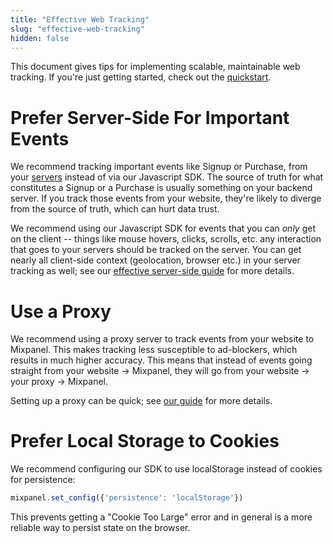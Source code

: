 ```yaml
---
title: "Effective Web Tracking"
slug: "effective-web-tracking"
hidden: false
---
```


This document gives tips for implementing scalable, maintainable web tracking. If you're just getting started, check out the [quickstart](doc:javascript-quickstart).


# Prefer Server-Side For Important Events

We recommend tracking important events like Signup or Purchase, from your [servers](doc:server) instead of via our Javascript SDK. The source of truth for what constitutes a Signup or a Purchase is usually something on your backend server. If you track those events from your website, they're likely to diverge from the source of truth, which can hurt data trust.

We recommend using our Javascript SDK for events that you can _only_ get on the client -- things like mouse hovers, clicks, scrolls, etc. any interaction that goes to your servers should be tracked on the server. You can get nearly all client-side context (geolocation, browser etc.) in your server tracking as well; see our [effective server-side guide](doc:effective-server-side-tracking) for more details. 



# Use a Proxy
We recommend using a proxy server to track events from your website to Mixpanel. This makes tracking less susceptible to ad-blockers, which results in much higher accuracy. This means that instead of events going straight from your website -> Mixpanel, they will go from your website -> your proxy -> Mixpanel.

Setting up a proxy can be quick; see [our guide](doc:collection-via-proxy) for more details.


# Prefer Local Storage to Cookies
We recommend configuring our SDK to use localStorage instead of cookies for persistence:

```javascript
mixpanel.set_config({'persistence': 'localStorage'})
```

This prevents getting a "Cookie Too Large" error and in general is a more reliable way to persist state on the browser.
